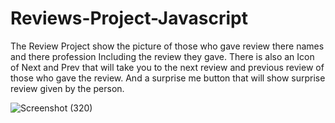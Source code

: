 # Reviews-Project-Javascript


The Review Project show the picture of those who gave review there names and there profession Including the review they gave. There is also an Icon of Next and Prev that will take you to the next review and previous review of those who gave the review. And a surprise me button that will show surprise review given by the person.




![Screenshot (320)](https://user-images.githubusercontent.com/88320958/200163701-cff156c9-409e-4158-aae1-5802edadd33d.png)
